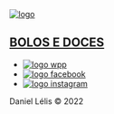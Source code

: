 
<!DOCTYPE html>
<html lang="en">
<head>
    <link rel="preconnect" href="https://fonts.googleapis.com">
    <link rel="preconnect" href="https://fonts.gstatic.com" crossorigin>
    <link href="https://fonts.googleapis.com/css2?family=Lemonada&display=swap" rel="stylesheet">
    <meta charset="UTF-8">
    <meta http-equiv="X-UA-Compatible" content="IE=edge">
    <meta name="viewport" content="width=device-width, initial-scale=1.0">
    <link rel="stylesheet" href="styleslinktree.css">
    <title>LINKTREE</title>
</head>
<body>
    <section>
        <a href="https://daniellelisfernando.github.io/linktree/"target = "_blank"><img src="https://img.icons8.com/external-vitaliy-gorbachev-lineal-color-vitaly-gorbachev/344/external-cake-mother-day-vitaliy-gorbachev-lineal-color-vitaly-gorbachev.png"  
           alt="logo"></a>   
           <a href="https://daniellelisfernando.github.io/linktree/"target = "_blank"><h1>BOLOS E DOCES</h1></a>  
    </section> 
<nav>
    <ul>
        <li>
        <a href="https://api.whatsapp.com/send?phone=5531996484818" target="_blank"><img src = "https://img.icons8.com/3d-fluency/100/whatsapp.png"
           alt="logo wpp"></a>
        </li>
        <li>
        <a href="https://www.instagram.com/letsavethebacon" target="_blank"><img src="https://img.icons8.com/fluency/2x/facebook-new.png"
           alt="logo facebook"></a>
        </li>
        <li>
        <a href="https://www.instagram.com/letsavethebacon" target="_blank"><img src="https://img.icons8.com/fluency/2x/instagram-new.png" 
           alt="logo instagram"></a>
        </li>
    </ul>
</nav>
</body>
<footer>
    <p>
        Daniel Lélis &copy; 2022
    </p>
</footer>
</html>
